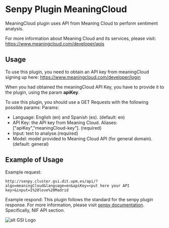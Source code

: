 # Senpy Plugin MeaningCloud

MeaningCloud plugin uses API from Meaning Cloud to perform sentiment analysis. 

For more information about Meaning Cloud and its services, please visit: https://www.meaningcloud.com/developer/apis

## Usage

To use this plugin, you need to obtain an API key from meaningCloud signing up here: https://www.meaningcloud.com/developer/login

When you had obtained the meaningCloud API Key, you have to provide it to the plugin, using the param **apiKey**.

To use this plugin, you should use a GET Requests with the following possible params:
Params:	
- Language: English (en) and Spanish (es). (default: en)
- API Key: the API key from Meaning Cloud. Aliases: ["apiKey","meaningCloud-key"]. (required)
- Input: text to analyse.(required)
- Model: model provided to Meaning Cloud API (for general domain). (default: general)

## Example of Usage

Example request: 
```
http://senpy.cluster.gsi.dit.upm.es/api/?algo=meaningCloud&language=en&apiKey=<put here your API key>&input=I%20love%20Madrid
```


Example respond: This plugin follows the standard for the senpy plugin response. For more information, please visit [senpy documentation](http://senpy.readthedocs.io). Specifically, NIF API section. 

![alt GSI Logo][logoGSI]

[logoGSI]: http://www.gsi.dit.upm.es/images/stories/logos/gsi.png "GSI Logo"
